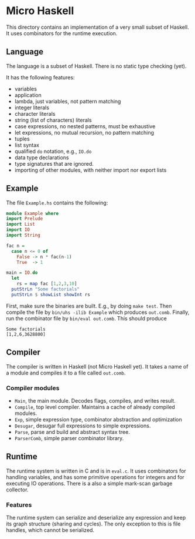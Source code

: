# Micro Haskell
This directory contains an implementation of a very small subset of Haskell.
It uses combinators for the runtime execution.

## Language
The language is a subset of Haskell.  There is no static type checking (yet).

It has the following features:
* variables
* application
* lambda, just variables, not pattern matching
* integer literals
* character literals
* string (list of characters) literals
* case expressions, no nested patterns, must be exhaustive
* let expressions, no mutual recursion, no pattern matching
* tuples
* list syntax
* qualified `do` notation, e.g., `IO.do`
* data type declarations
* type signatures that are ignored.
* importing of other modules, with neither import nor export lists

## Example
The file `Example.hs` contains the following:
```Haskell
module Example where
import Prelude
import List
import IO
import String

fac n =
  case n <= 0 of
    False -> n * fac(n-1)
    True  -> 1

main = IO.do
  let
    rs = map fac [1,2,3,10]
  putStrLn "Some factorials"
  putStrLn $ showList showInt rs
```

First, make sure the binaries are built.  E.g., by doing `make test`.
Then compile the file by `bin/uhs -ilib Example` which produces `out.comb`.
Finally, run the combinator file by `bin/eval out.comb`.
This should produce
```
Some factorials
[1,2,6,3628800]
```

## Compiler
The compiler is written in Haskell (not Micro Haskell yet).
It takes a name of a module and compiles it to a file called `out.comb`.

### Compiler modules

* `Main`, the main module.  Decodes flags, compiles, and writes result.
* `Compile`, top level compiler.  Maintains a cache of already compiled modules.
* `Exp`, simple expression type, combinator abstraction and optimization
* `Desugar`, desugar full expressions to simple expressions.
* `Parse`, parse and build and abstract syntax tree.
* `ParserComb`, simple parser combinator library.

## Runtime
The runtime system is written in C and is in `eval.c`.
It uses combinators for handling variables, and has some primitive operations
for integers and for executing IO operations.
There is a also a simple mark-scan garbage collector.

### Features
The runtime system can serialize and deserialize any expression
and keep its graph structure (sharing and cycles).
The only exception to this is file handles, which cannot be serialized.
